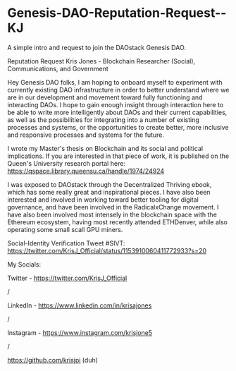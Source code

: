# Genesis-DAO-Reputation-Request--KJ
A simple intro and request to join the DAOstack Genesis DAO.

Reputation Request
Kris Jones - Blockchain Researcher (Social), Communications, and Government

Hey Genesis DAO folks, I am hoping to onboard myself to experiment with currently existing DAO infrastructure in order to 
better understand where we are in our development and movement toward fully functioning and interacting DAOs. I hope to
gain enough insight through interaction here to be able to write more intelligently about DAOs and their current capabilities,
as well as the possibilities for integrating into a number of existing processes and systems, or the opportunities to create
better, more inclusive and responsive processes and systems for the future.

I wrote my Master's thesis on Blockchain and its social and political implications. If you are interested in that piece of work,
it is published on the Queen's University research portal here: https://qspace.library.queensu.ca/handle/1974/24924

I was exposed to DAOstack through the Decentralized Thriving ebook, which has some really great and inspirational pieces. I have 
also been interested and involved in working toward better tooling for digital governance, and have been involved in the 
RadicalxChange movement. I have also been involved most intensely in the blockchain space with the Ethereum ecosystem, having 
most recently attended ETHDenver, while also operating some small scall GPU miners.

Social-Identity Verification Tweet #SIVT: https://twitter.com/KrisJ_Official/status/1153910060411772933?s=20

My Socials:

Twitter - https://twitter.com/KrisJ_Official

/

LinkedIn - https://www.linkedin.com/in/krisajones

/

Instagram - https://www.instagram.com/krisjone5

/

https://github.com/krisjpi
(duh)
